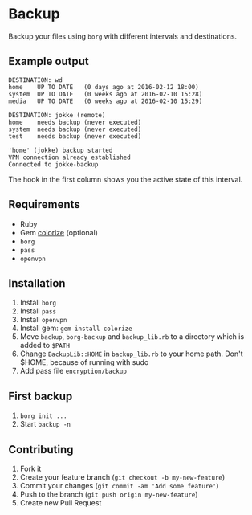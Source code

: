 # Backup

Backup your files using `borg` with different intervals and destinations.

## Example output

```
DESTINATION: wd
home    UP TO DATE   (0 days ago at 2016-02-12 18:00)
system  UP TO DATE   (0 weeks ago at 2016-02-10 15:28)
media   UP TO DATE   (0 weeks ago at 2016-02-10 15:29)

DESTINATION: jokke (remote)
home    needs backup (never executed)
system  needs backup (never executed)
test    needs backup (never executed)

'home' (jokke) backup started
VPN connection already established
Connected to jokke-backup
```

The hook in the first column shows you the active state of this interval.

## Requirements

* Ruby
* Gem [colorize](https://rubygems.org/gems/colorize) (optional)
* `borg`
* `pass`
* `openvpn`

## Installation

1. Install `borg`
1. Install `pass`
1. Install `openvpn`
1. Install gem: `gem install colorize`
1. Move `backup`, `borg-backup` and `backup_lib.rb` to a directory which is added to `$PATH`
1. Change `BackupLib::HOME` in `backup_lib.rb` to your home path. Don't $HOME, because of running with sudo
1. Add pass file `encryption/backup`

## First backup

1. `borg init ...`
1. Start `backup -n`

## Contributing

1. Fork it
2. Create your feature branch (`git checkout -b my-new-feature`)
3. Commit your changes (`git commit -am 'Add some feature'`)
4. Push to the branch (`git push origin my-new-feature`)
5. Create new Pull Request
